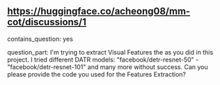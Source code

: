 ## https://huggingface.co/acheong08/mm-cot/discussions/1

contains_question: yes

question_part: I'm trying to extract Visual Features the as you did in this project. I tried different DATR models: "facebook/detr-resnet-50" - "facebook/detr-resnet-101" and many more without success. Can you please provide the code you used for the Features Extraction?